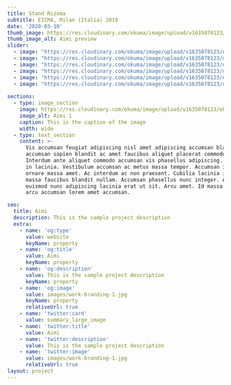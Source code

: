 ```yaml
---
title: Stand Rizoma
subtitle: EICMA, Milán (Italia) 2019
date: '2020-03-10'
thumb_image: https://res.cloudinary.com/okuma/image/upload/v1635078123/okuma/projects/rizoma/R19_Immagine_2_ng2fxg.jpg
thumb_image_alt: Aimi preview
slider:
  - image: "https://res.cloudinary.com/okuma/image/upload/v1635078123/okuma/projects/rizoma/R19_Immagine_2_ng2fxg.jpg"
  - image: "https://res.cloudinary.com/okuma/image/upload/v1635078123/okuma/projects/rizoma/R19_Immagine_2_ng2fxg.jpg"
  - image: "https://res.cloudinary.com/okuma/image/upload/v1635078123/okuma/projects/rizoma/R19_Immagine_2_ng2fxg.jpg"
  - image: "https://res.cloudinary.com/okuma/image/upload/v1635078123/okuma/projects/rizoma/R19_Immagine_2_ng2fxg.jpg"
  - image: "https://res.cloudinary.com/okuma/image/upload/v1635078123/okuma/projects/rizoma/R19_Immagine_2_ng2fxg.jpg"
  - image: "https://res.cloudinary.com/okuma/image/upload/v1635078123/okuma/projects/rizoma/R19_Immagine_2_ng2fxg.jpg"
  
sections:
  - type: image_section
    image: https://res.cloudinary.com/okuma/image/upload/v1635078123/okuma/projects/rizoma/R19_Immagine_2_ng2fxg.jpg
    image_alt: Aimi 1
    caption: This is the caption of the image
    width: wide
  - type: text_section
    content: >-
      Vis accumsan feugiat adipiscing nisl amet adipiscing accumsan blandit
      accumsan sapien blandit ac amet faucibus aliquet placerat commodo.
      Interdum ante aliquet commodo accumsan vis phasellus adipiscing. Ornare a
      in lacinia. Vestibulum accumsan ac metus massa tempor. Accumsan in lacinia
      ornare massa amet. Ac interdum ac non praesent. Cubilia lacinia interdum
      massa faucibus blandit nullam. Accumsan phasellus nunc integer. Accumsan
      euismod nunc adipiscing lacinia erat ut sit. Arcu amet. Id massa aliquet
      arcu accumsan lorem amet accumsan.

seo:
  title: Aimi
  description: This is the sample project description
  extra:
    - name: 'og:type'
      value: website
      keyName: property
    - name: 'og:title'
      value: Aimi
      keyName: property
    - name: 'og:description'
      value: This is the sample project description
      keyName: property
    - name: 'og:image'
      value: images/work-branding-1.jpg
      keyName: property
      relativeUrl: true
    - name: 'twitter:card'
      value: summary_large_image
    - name: 'twitter:title'
      value: Aimi
    - name: 'twitter:description'
      value: This is the sample project description
    - name: 'twitter:image'
      value: images/work-branding-1.jpg
      relativeUrl: true
layout: project
---
```

